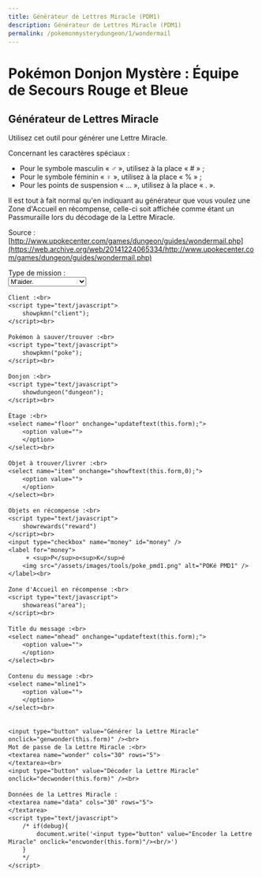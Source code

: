 ```yaml
---
title: Générateur de Lettres Miracle (PDM1)
description: Générateur de Lettres Miracle (PDM1)
permalink: /pokemonmysterydungeon/1/wondermail
---
```


# Pokémon Donjon Mystère : Équipe de Secours Rouge et Bleue
## Générateur de Lettres Miracle

Utilisez cet outil pour générer une Lettre Miracle.

Concernant les caractères spéciaux :
- Pour le symbole masculin « ♂ », utilisez à la place « # » ;
- Pour le symbole féminin « ♀ », utilisez à la place « % » ;
- Pour les points de suspension « … », utilisez à la place « . ».

Il est tout à fait normal qu'en indiquant au générateur que vous voulez une Zone d'Accueil en récompense, celle-ci soit affichée comme étant un Passmuraille lors du décodage de la Lettre Miracle.

Source : [http://www.upokecenter.com/games/dungeon/guides/wondermail.php](https://web.archive.org/web/20141224065334/http://www.upokecenter.com/games/dungeon/guides/wondermail.php)


<script src="/assets/js/tools/PMD1/objets-fr.js" type="text/javascript">
</script>
<script src="/assets/js/tools/PMD1/zones-fr.js" type="text/javascript">
</script>
<script src="/assets/js/tools/PMD1/pokemon-fr.js" type="text/javascript">
</script>
<script src="/assets/js/tools/PMD1/type-fr.js" type="text/javascript">
</script>
<script type="text/javascript">
        let FriendRescue="Sauvetage Ami"
        let RescueType0="M'aider."
        let RescueType1="Trouver XXPKMN."
        let RescueType2="Me mener à XXPKMN."
        let RescueType3="Trouver XXITEM !"
        let RescueType4="Livrer XXITEM !"
        let BasementFloor="E. -XX"
        let AboveGroundFloor="E. XX"
        let SpecialMission="Mission spéciale"
        let ChooseClient="Choisissez un client."
        let ChooseTarget="Choisissez un Pokémon à sauver/trouver."
        let ChooseItem="Choisissez un objet à trouver ou à livrer."
        let ItemNotFound="L'objet XX ne peut pas être trouvé dans le donjon YY."
        let FriendAreaError="Pour recevoir une Zone d'Accueil en récompense, la mission doit être au moins de difficulté D."
        let InvalidPassword="Le mot de passe est incorrect."
        let FriendAreaReward="Zone d'Accueil [XX]."
        let NearPlace="Vers XX"
        let DifficultyLine="Difficulté :"
        let PlusReward="XX + ?"
        let PlusRewardBrackets="XX + ? [YY]"
        let RewardLine="Prime :"
        let PlaceLine="Lieu :"
        let ClientLine="Client :"
        let ObjectiveLine="Objectif :"
        let WonderMailLine="Lettre Miracle :"
</script>
<script src="/assets/js/tools/PMD1/lettresos.js" type="text/javascript">
</script>
<script src="/assets/js/tools/PMD1/donjobjets.js" type="text/javascript">
</script>
<script src="/assets/js/tools/PMD1/ttexte.js" type="text/javascript">
</script>
<script src="/assets/js/tools/PMD1/diff.js" type="text/javascript">
</script>
<script type="text/javascript">
        //<![CDATA[
        let AboveGround=[
0,0,1,1,0,1,1,1,0,1,1,1,1,1,1,0,0,1,1,0,0,0,
1,0,0,0,0,0,0,1,0,1,0,1,1,1,0,1,0,0,0,0,0,0,
0,0,0,0,0,0,0,0,0,1,0,0,0,0,1,0,1,0,1,0
]
function IsAboveGround(d){
 if(d>=AboveGround.length)return 1
 return AboveGround[d]
}
function showitems(name){
 document.write("<select name=\""+name+"\">");
 for(let i=0;i<items.length;i++){
  document.write("<option value=\"\">"+items[i]+" ["+i.toString(16)+"]</option>");  
 } 
 document.write("</select>");
}

function showpokemon(name){
 document.write("<select name=\""+name+"\">");
 for(let i=0;i<pokemon.length;i++){
  document.write("<option value=\"\">"+pokemon[i]+"</option>");  
 } 
 document.write("</select>");
}


function entrytopass(x){
 x=x.replace(/[\n\s\r\'\"]/g,"")
         .replace(/[\u2642]/g,"#")
         .replace(/[\u2640]/g,"%")
         .replace(/[\{\(\[]m(ale?)?[\)\]\}]/gi,"#")
         .replace(/[\{\(\[]f(em(ale)?)?[\)\]\}]/gi,"%")
         .replace(/[\{\(\[]\.\.?\.?[\)\]\}]/g,".")
         .replace(/[\{\(\[][\u2026][\)\]\}]/g,".")
         .replace(/[\u2026]/g,".")
         .toUpperCase()
 return x
}


function formatpass(x){
 x=entrytopass(x)
 return x.substr(0,4)+" "
       +x.substr(4,4)+" "
       +x.substr(8,4)+"\r\n"
       +x.substr(12,4)+" "
       +x.substr(16,4)+" "
       +x.substr(20,4)+"\r\n"
}

let debug=0
let baditems="EDEEEFB1E924D8D2B0DC323334C2EC"
let baddungeons="18191E2731323336373D3F"
let badpokemon=
"C90078017C01230125010E0051005200"+
"33015E009100920090009C010D010C01"+
"0E0113019600990198019D0112011401"+
"95019601970197009B019A019E01A401"+
"A501A601"

let floors=
"04060A0E0A0B040D0F0D040A06100618"+
"041A0A2964150564150C64641A1A0D15"+
"331F1F1F151F100D141F0B1015151F05"+
"050B033346101F14140C644C29646402"

onload=function(){
 showfloors(document.s)
 showfind2(document.s)
 showftext(document.s,1)
}

function isbaditem(x){
 if(x>=0xF0)return 0
 for(let i=0;i<baditems.length/2;i++){
  if(x==c2c(baditems,i))
   return 1
 }
 return 0
}

function isbaddungeon(x){
 if(x>0x3F)return 1
 for(let i=0;i<baddungeons.length/2;i++){
  if(x==c2c(baddungeons,i))
   return 1
 }
 return 0
}

function flavors(){
 document.write("<xmp><dl>\r\n")
 for(let i=0;i<ParentChild.length;i++){
  document.write("<dt><b>"+pokemon[ParentChild[i][0]]+", "+pokemon[ParentChild[i][1]]+"</b></dt>\r\n")
  document.write("<dd>"+ParentChild[i][2]+"</dd>\r\n")
 }
 document.write("</dl><dl>\r\n")
 for(let i=0;i<Pairs.length;i++){
  document.write("<dt><b>"+pokemon[Pairs[i][0]]+", "+pokemon[Pairs[i][1]]+":</b> \""+Pairs[i][2]+"\"</dt>\r\n")
  document.write("<dd>"+Pairs[i][3]+"</dd>\r\n")
 }
 document.write("</dl>\r\n")
 document.write("<ul>\r\n")
 for(let i=0;i<Lovers.length;i+=2){
  document.write("<li>"+pokemon[Lovers[i]]+", "+pokemon[Lovers[i+1]]+"</li>\r\n")
 }
 document.write("</ul>\r\n")
 document.write("</xmp>")
}

function getspecies(id){
 if(id==0x179||id==0x17A||id==0x17B)
  return 0x178
 if((id>=0xca&&id<=0xe2)||id==0x19F||id==0x1A0)
  return 201
 if(id==0x1A1||id==0x1A2||id==0x1A3)
  return 0x19E
 if(id==0x1A7)
  return 0x19C
 return id
}


function isbadpokemon(x){
 if(getspecies(x)!=x)
  return 1
 for(let i=0;i<badpokemon.length/2;i++){
  if(x==c2w(badpokemon,i))
   return 1
 }
 return 0
}


function option(x){
 return parseInt(x[x.selectedIndex].value)
}


function optionarray(x){
 if(x.selectedIndex<0){
  return []
 } else {
  let v=x[x.selectedIndex].value.split(",")
  for(let i=0;i<v.length;i++){
   v[i]=parseInt(v[i])
  }
  return v
 }
}

function showfloors(f){
 let dungeon=option(f.dungeon)
 let numfloors=c2c(floors,dungeon);
 f.floor.options.length=0
 for(let i=1;i<numfloors;i++){
  f.floor.options[i-1]=new Option(i+"",i+"")
 }
}

function showdungeon(name){
 document.write("<select name=\""+name+"\" onchange=\"showfloors(this.form);updateform(this.form);\">");
 for(let i=0;i<dungeons.length;i++){
  if(!isbaddungeon(i)){
   document.write("<option value=\""+i+"\">"+dungeons[i]+"</option>");  
  }
 } 
 document.write("</select>");
}

function pkmnsort(a,b){
 if(a[1]==b[1])return 0
 return (a[1]<b[1])?-1:1
}

function showpkmn(name){
 document.write("<select name=\""+name+"\" onchange=\"showftext(this.form);\">");
 let poke=[]
 for(let i=0;i<pokemon.length;i++){
  if(i==0||!isbadpokemon(i)){
   poke[poke.length]=[i,pokemon[i]]
  }
 }
 poke=poke.sort(pkmnsort)
 for(let i=0;i<poke.length;i++){
  document.write("<option value=\""+poke[i][0]+"\">"+poke[i][1]+"</option>");  
 } 
 document.write("</select>");
}


function showareas(name){
 document.write("<select name=\""+name+"\">");
 document.write("<option value=\"-1\">\-\-\-\-\-\-</a>");
 for(let i=0;i<friendareas.length;i++){
  if(i==10||i==14||i==35||i==36){
   document.write("<option value=\""+i+"\">"+friendareas[i]+"</option>");  
  }
 } 
 document.write("</select>");
}

function showfind2(f){
 let dungeon=option(f.dungeon)
 f.item.options.length=0
 let len=0
 for(let i=0;i<items.length;i++){
  if(!isbaditem(i)&&i!=0x69&&i!=0x7c&&(i==0||i>=9)){
   if(f.type.selectedIndex!=3||ItemInDungeon(i,dungeon)){
    f.item.options[len++]=new Option(items[i],i+"")
   }
  }
 }
}

function updateform(f){
 showfind2(f)
 showftext(f,0)
}

function updateform2(f){
 showfind2(f)
 showftext(f,1)
}


function showftext(f,typechanged){
 let mtype=f.type.selectedIndex
 let poke1=option(f.client)
 let poke2=option(f.poke)
 let item=items[option(f.item)]
 let fthead=FindFlavorTextHead(mtype,poke1,poke2)
 let oldsel=f.mhead.selectedIndex
 f.mhead.options.length=0
 let len=0
 for(let i=0;i<fthead.length;i++){
  let optstr=fthead[i][0]+","+fthead[i][1]+","+fthead[i][2]
  let ftext=fthead[i][3]
  if(mtype==3||mtype==4){
   ftext=ftext.replace(/\%s/g,item)
  } else {
   ftext=ftext.replace(/\%s/g,pokemon[poke2])   
  }
  ftext=ftext.replace(/\&\#x2642\;/g,"\u2642")
  ftext=ftext.replace(/\&\#x2640\;/g,"\u2640")
  f.mhead.options[len++]=new Option(ftext,optstr)
 }
 if(oldsel>=0&&typechanged){
  f.mhead.selectedIndex=oldsel
 }
 updateftext(f)
}

function updateftext(f){
 let mtype=f.type.selectedIndex
 let poke1=option(f.client)
 let poke2=option(f.poke)
 let dungeon=option(f.dungeon)
 let floor=option(f.floor)
 let item=items[option(f.item)]
 let headinfo=f.mhead.options[f.mhead.selectedIndex].value
 let oldsel,newsel=0
 headinfo=headinfo.split(",")
 let fthead=FindFlavorTextLines(
  headinfo[0],headinfo[1],headinfo[2],
  dungeon,floor)
 oldsel=optionarray(f.mline1)
 f.mline1.options.length=0
 let len=0
 for(let i=0;i<fthead.length;i++){
  let optstr=fthead[i][0]+","+fthead[i][1]+","+fthead[i][2]
  let ftext=fthead[i][3]
  if(mtype==3||mtype==4){
   ftext=ftext.replace(/\%s/g,item)
  } else {
   ftext=ftext.replace(/\%s/g,pokemon[poke2])   
  }
  if(oldsel.length>0){
   if(oldsel[0]==fthead[i][0]
     &&oldsel[1]==fthead[i][1]){
    newsel=len
   }
  }
  ftext=ftext.replace(/\&\#x2642\;/g,"\u2642")
  ftext=ftext.replace(/\&\#x2640\;/g,"\u2640")
  ftext=ftext.replace(/<!\-\-break\-\->/g,"") 
  f.mline1.options[len++]=new Option(ftext,optstr)
 }
 if(oldsel.length>0)
  f.mline1.selectedIndex=newsel
}


function showrewards(name){
 document.write("<select name=\""+name+"\">");
 for(let i=0;i<items.length;i++){
  if(!isbaditem(i)){
   document.write("<option value=\""+i+"\">"+items[i]+"</option>");  
  }
 } 
 document.write("</select>");
}

function setpass(f,pass){
 let headinfo=optionarray(f.mhead)
 let line1=optionarray(f.mline1)
 PassSetFlavorText(pass,headinfo[0],headinfo[1],headinfo[2],
   line1[2]);
}

function genwonder(f){
 let pass=[]
 for(let i=0;i<20;i++){
  pass[i]=0
 }
 pass[0]=5
 pass[1]=f.type.selectedIndex
 pass[4]=option(f.dungeon)
 pass[5]=option(f.floor)
 pass[2]=0
 pass[8]=0xFF
 pass[9]=0xFF
 pass[10]=0xFF
 setpass(f,pass)
 let poke=option(f.client)
 if(poke==0){
  alert(ChooseClient)
  return 0
 }
 pass[12]=poke&0xFF
 pass[13]=(poke>>8)&0xFF
 if(pass[1]==1||pass[1]==2){
  let poke=option(f.poke)
  if(poke==0){
   alert(ChooseTarget)
   return 0
  }
  pass[14]=poke&0xFF
  pass[15]=(poke>>8)&0xFF
 } else {
  pass[14]=pass[12]
  pass[15]=pass[13]
 }
 if(pass[1]==3||pass[1]==4){
  pass[16]=option(f.item)
  if(pass[16]==0){
   alert(ChooseItem)
   return 0
  } else if(pass[1]==3&&!ItemInDungeon(pass[16],pass[4])){
   alert(ItemNotFound.replace("XX",items[pass[16]]).replace("YY",dungeons[pass[4]]))
   return 0
  }
 } else {
  pass[16]=9
 }
 if(f.area.selectedIndex){
  if(GetDifficulty(pass[1],pass[4],pass[5])==0){
   alert(FriendAreaError)
   return
  }
  pass[17]=9
  pass[18]=9
  pass[19]=option(f.area)
 } else 
 if(f.reward.selectedIndex){
//  pass[17]=(f.money.checked)?1:3
  pass[17]=(f.money.checked)?6:8
  pass[18]=option(f.reward)
 } else {
  pass[17]=5
  pass[18]=9
 }
 let wonder=datatowonderpass(pass)
 f.wonder.value=formatpass(wonder)
 if(debug){
  f.data.value=tostr(pass)
 } else {
  f.data.value=maildata(pass)
 }
}


function maildata(pass){
 let ftext=FlavorText(pass)
 let h=FlavorTextHead(pass,ftext)
 let b=FlavorTextBody(pass,ftext)
 b=b.split("<!--break-->")
 let diffstring="EDCBAS*"
 let data=h+"\r\n  "+b[0].replace(/\s+$/,"")
 if(b.length>1){
  data+="\r\n  "+b[1].replace(/\s+$/,"")
 }
 data+="\r\n"
 let poke1=pass[12]|(pass[13]<<8)
 let poke2=pass[14]|(pass[15]<<8)
 let item=items[pass[16]]
 data+=ClientLine+" "+pokemon[poke1]+"\r\n"
 data+=ObjectiveLine+" "
 switch(ftext[2]){
  case 0:data+=FriendRescue+"\r\n";break
  case 1:data+=RescueType3.replace("XXITEM",item)+"\r\n";break//Find X
  case 2:data+=RescueType4.replace("XXITEM",item)+"\r\n";break//Deliver X
  case 3:data+=RescueType0+"\r\n";break//Help me
  case 4:data+=RescueType1.replace("XXPKMN",pokemon[poke2])+"\r\n";break//Find Pokemon
  case 5:data+=RescueType2.replace("XXPKMN",pokemon[poke2])+"\r\n";break//Escort to X
  case 6:data+=SpecialMission+"\r\n";break
 }
 data+=PlaceLine+" "
 if(ftext[2]==1){
  data+=NearPlace.replace("XX",dungeons[pass[4]])
 } else {
  data+=dungeons[pass[4]]
 }
 data+=" "
 if(IsAboveGround(pass[4]))
  data+=AboveGroundFloor.replace("XX",""+pass[5])
 else
  data+=BasementFloor.replace("XX",""+pass[5])
 data+="\r\n"
 let diff=GetDifficulty(pass[1],pass[4],pass[5])
 data+=DifficultyLine+" "+diffstring.charAt(diff)+"\r\n"
 data+=RewardLine+" "
 diff=(diff+1)*100
 switch(pass[17]){
   case 0:data+=diff+" POKé";break
   case 1:data+=PlusRewardBrackets.replace("XX",diff+" POKé").replace("YY",items[pass[18]]);break
   case 2:data+=items[pass[18]];break
   case 3:data+=PlusReward.replace("XX",items[pass[18]]);break
   case 4:data+="???";break
   case 5:data+=(diff*2)+" POKé";break
   case 6:data+=PlusRewardBrackets.replace("XX",(diff*2)+" POKé").replace("YY",items[pass[18]]);break
   case 7:data+=items[pass[18]];break
   case 8:data+=items[pass[18]]+" + ?";break
   case 9:data+=PlusReward.replace("XX",items[pass[18]]);break
 }
 data+="\r\n"
 data+=WonderMailLine+"\r\n"
 let wonder=datatowonderpass(pass)
 data+=formatpass(wonder)
 return data
}

function decwonder(f){
 let x=entrytopass(f.wonder.value)
 let pass=[]
 if(!convertwonderpass(x,pass)
   ||pass[0]!=5
   ||pass[1]>4){
  alert(InvalidPassword)
 } else {
  x=datatowonderpass(pass)
  f.wonder.value=formatpass(x)
  if(debug){
   f.data.value=tostr(pass)
   alert(maildata(pass))
  } else {
   let md=maildata(pass)
   if(!md){
    alert(InvalidPassword)
   } else {
    f.data.value=md
   }
  }
 }
}

function encwonder(f){
 let pass=f.data.value.split(",")
 for(let i=0;i<pass.length;i++){
  pass[i]=parseInt(pass[i],16)
 }
 x=datatowonderpass(pass)
 f.wonder.value=formatpass(x)
 if(debug){
  f.data.value=tostr(pass)
  alert(maildata(pass))
         }
        }
        //]]>
</script>

<form>
	Type de mission :<br>
	<select name="type" onchange="updateform(this.form);">
		<option value="">
			M'aider.
		</option>
		<option value="">
			Trouver quelqu'un.
		</option>
		<option value="">
			Me mener à quelqu'un.
		</option>
		<option value="">
			Trouver un objet.
		</option>
		<option value="">
			Livrer un objet.
		</option>
	</select><br>

	Client :<br>
	<script type="text/javascript">
		showpkmn("client");
	</script><br>
                
	Pokémon à sauver/trouver :<br>
	<script type="text/javascript">
		showpkmn("poke");
	</script><br>

	Donjon :<br>
	<script type="text/javascript">
		showdungeon("dungeon");
	</script><br>

	Étage :<br>
	<select name="floor" onchange="updateftext(this.form);">
		<option value="">
		</option>
	</select><br>

	Objet à trouver/livrer :<br>
	<select name="item" onchange="showftext(this.form,0);">
		<option value="">
		</option>
	</select><br>

	Objets en récompense :<br>
	<script type="text/javascript">
		showrewards("reward")
	</script><br>
	<input type="checkbox" name="money" id="money" />
	<label for="money">
		 + <sup>P</sup>o<sup>K</sup>é
		<img src="/assets/images/tools/poke_pmd1.png" alt="POKé PMD1" />
	</label><br>

	Zone d'Accueil en récompense :<br>
	<script type="text/javascript">
		showareas("area");
	</script><br>

	Title du message :<br>
	<select name="mhead" onchange="updateftext(this.form);">
		<option value="">
		</option>
	</select><br>

	Contenu du message :<br>
	<select name="mline1">
		<option value="">
		</option>
	</select><br>


	<input type="button" value="Générer la Lettre Miracle" onclick="genwonder(this.form)" /><br>
	Mot de passe de la Lettre Miracle :<br>
	<textarea name="wonder" cols="30" rows="5">
	</textarea><br>
	<input type="button" value="Décoder la Lettre Miracle" onclick="decwonder(this.form)" /><br>

	Données de la Lettres Miracle :
	<textarea name="data" cols="30" rows="5">
	</textarea>
	<script type="text/javascript">
		/* if(debug){
			document.write('<input type="button" value="Encoder la Lettre Miracle" onclick="encwonder(this.form)"/><br/>')
		}
		*/
	</script>
</form>
